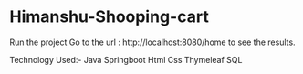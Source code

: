 # Himanshu-Shooping-cart

Run the project
Go to the url : http://localhost:8080/home to see the results.

Technology Used:-
Java Springboot
Html
Css
Thymeleaf
SQL
